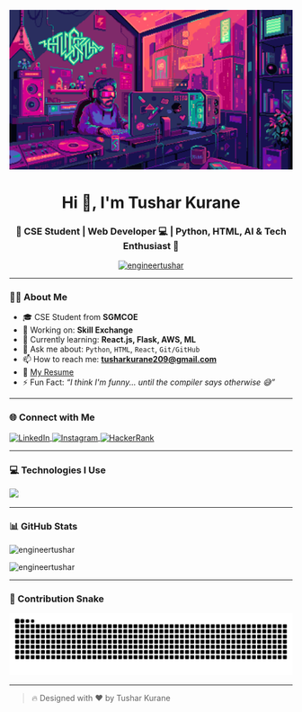 <p align="center">
  <img src="https://github.com/engineerTushar/engineerTushar/blob/main/banner.gif?raw=true" alt="Tushar Kurane Banner" />
</p>


<h1 align="center">Hi 👋, I'm Tushar Kurane</h1>
<h3 align="center">🚀 CSE Student | Web Developer 💻 | Python, HTML, AI & Tech Enthusiast 🤖</h3>

<p align="center">
  <a href="https://github.com/engineertushar">
    <img src="https://komarev.com/ghpvc/?username=engineertushar&label=Profile%20views&color=0e75b6&style=flat" alt="engineertushar" />
  </a>
</p>

---

### 🧑‍💻 About Me

- 🎓 CSE Student from **SGMCOE**
- 💼 Working on: **Skill Exchange**
- 🌱 Currently learning: **React.js, Flask, AWS, ML**
- 💬 Ask me about: `Python`, `HTML`, `React`, `Git/GitHub`
- 📫 How to reach me: **tusharkurane209@gmail.com**
- 📄 [My Resume](https://raw.githubusercontent.com/engineertushar/portfolio/main/ResumeTushar.pdf)
- ⚡ Fun Fact: _“I think I'm funny... until the compiler says otherwise 😅”_

---

### 🌐 Connect with Me

<p align="left">
  <a href="https://www.linkedin.com/in/tushar-kurane-11aab1214/" target="_blank">
    <img align="center" src="https://skillicons.dev/icons?i=linkedin" alt="LinkedIn" />
  </a>
  <a href="https://www.instagram.com/__t__k__07/" target="_blank">
    <img align="center" src="https://skillicons.dev/icons?i=instagram" alt="Instagram" />
  </a>
  <a href="https://www.hackerrank.com/profile/tusharkurane209" target="_blank">
    <img align="center" src="https://skillicons.dev/icons?i=hackerrank" alt="HackerRank" />
  </a>
</p>

---

### 💻 Technologies I Use

<p align="left">
  <img src="https://skillicons.dev/icons?i=python,html,css,js,react,bootstrap,java,c,cpp,mysql,git,github,figma" />
</p>

---

### 📊 GitHub Stats

<p align="left">
  <img src="https://github-readme-stats.vercel.app/api/top-langs?username=engineertushar&show_icons=true&locale=en&layout=compact&theme=radical" alt="engineertushar" />
</p>
<p align="left">
  <img src="https://github-readme-stats.vercel.app/api?username=engineertushar&show_icons=true&theme=radical" alt="engineertushar" />
</p>

---

### 🐍 Contribution Snake

<picture>
  <source media="(prefers-color-scheme: dark)" srcset="https://raw.githubusercontent.com/engineertushar/engineertushar/output/github-contribution-grid-snake-dark.svg" />
  <source media="(prefers-color-scheme: light)" srcset="https://raw.githubusercontent.com/engineertushar/engineertushar/output/github-contribution-grid-snake.svg" />
  <img alt="github contribution snake animation" src="https://raw.githubusercontent.com/engineertushar/engineertushar/output/github-contribution-grid-snake.svg" />
</picture>

---

> 🔥 Designed with ❤️ by Tushar Kurane  
